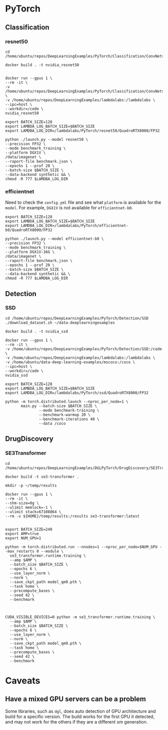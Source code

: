# PyTorch

## Classification

### resnet50

```
cd /home/ubuntu/repos/DeepLearningExamples/PyTorch/Classification/ConvNets

docker build . -t nvidia_resnet50


docker run --gpus 1 \
--rm -it \
-v /home/ubuntu/repos/DeepLearningExamples/PyTorch/Classification/ConvNets:/code \
-v /home/ubuntu/repos/DeepLearningExamples/lambdalabs:/lambdalabs \
--ipc=host \
--workdir=/code \
nvidia_resnet50

export BATCH_SIZE=128
export LAMBDA_LOG_BATCH_SIZE=$BATCH_SIZE
export LAMDBA_LOG_DIR=/lambdalabs/PyTorch/resnet50/QuadroRTX8000/FP32 

python ./launch.py --model resnet50 \
--precision FP32 \
--mode benchmark_training \
--platform DGX1V \
/data/imagenet \
--raport-file benchmark.json \
--epochs 1 --prof 20 \
--batch-size $BATCH_SIZE \
--data-backend synthetic && \
chmod -R 777 $LAMDBA_LOG_DIR

```

### efficientnet

Need to check the `config.yml` file and see what `platform` is available for the `model`. For example, `DGX1V` is not available for `efficientnet-b0`.

```
export BATCH_SIZE=128
export LAMBDA_LOG_BATCH_SIZE=$BATCH_SIZE
export LAMDBA_LOG_DIR=/lambdalabs/PyTorch/efficientnet-b0/QuadroRTX8000/FP32 

python ./launch.py --model efficientnet-b0 \
--precision FP32 \
--mode benchmark_training \
--platform DGX1V-16G \
/data/imagenet \
--raport-file benchmark.json \
--epochs 1 --prof 20 \
--batch-size $BATCH_SIZE \
--data-backend synthetic && \
chmod -R 777 $LAMDBA_LOG_DIR
```


## Detection

### SSD

```
cd /home/ubuntu/repos/DeepLearningExamples/PyTorch/Detection/SSD
./download_dataset.sh ~/data-deeplearningexamples

docker build . -t nvidia_ssd

docker run --gpus 1 \
--rm -it \
-v /home/ubuntu/repos/DeepLearningExamples/PyTorch/Detection/SSD:/code \
-v /home/ubuntu/repos/DeepLearningExamples/lambdalabs:/lambdalabs \
-v /home/ubuntu/data-deep-learning-examples/mscoco:/coco \
--ipc=host \
--workdir=/code \
nvidia_ssd

export BATCH_SIZE=128
export LAMBDA_LOG_BATCH_SIZE=$BATCH_SIZE
export LAMDBA_LOG_DIR=/lambdalabs/PyTorch/ssd/QuadroRTX8000/FP32

python -m torch.distributed.launch --nproc_per_node=1 \
       main.py --batch-size $BATCH_SIZE \
               --mode benchmark-training \
               --benchmark-warmup 20 \
               --benchmark-iterations 40 \
               --data /coco
```


## DrugDiscovery

### SE3Transformer

```
cd /home/ubuntu/repos/DeepLearningExamples/DGLPyTorch/DrugDiscovery/SE3Transformer

docker build -t se3-transformer .

mkdir -p ~/temp/results

docker run --gpus 1 \
--rm -it \
--shm-size=8g \
--ulimit memlock=-1 \
--ulimit stack=67108864 \
--rm -v ${HOME}/temp/results:/results se3-transformer:latest


export BATCH_SIZE=240
export AMP=true
export NUM_GPU=1 

python -m torch.distributed.run --nnodes=1 --nproc_per_node=$NUM_GPU --max_restarts 0 --module \
  se3_transformer.runtime.training \
  --amp $AMP \
  --batch_size $BATCH_SIZE \
  --epochs 6 \
  --use_layer_norm \
  --norm \
  --save_ckpt_path model_qm9.pth \
  --task homo \
  --precompute_bases \
  --seed 42 \
  --benchmark



CUDA_VISIBLE_DEVICES=0 python -m se3_transformer.runtime.training \
  --amp $AMP \
  --batch_size $BATCH_SIZE \
  --epochs 6 \
  --use_layer_norm \
  --norm \
  --save_ckpt_path model_qm9.pth \
  --task homo \
  --precompute_bases \
  --seed 42 \
  --benchmark
```


# Caveats

## Have a mixed GPU servers can be a problem

Some libraries, such as `dgl`, does auto detection of GPU architecture and build for a specific version. The build works for the first GPU it detected, and may not work for the others if they are a different sm generation.